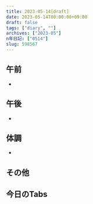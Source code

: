```yaml
---
title: 2023-05-14[draft]
date: 2023-05-14T00:00:00+09:00
draft: false
tags: ["diary", ""]
archives: ["2023-05"]
n年日記: ["0514"]
slug: 598567
---
```

## 午前
- 
## 午後
- 
## 体調
- 
## その他
## 今日のTabs